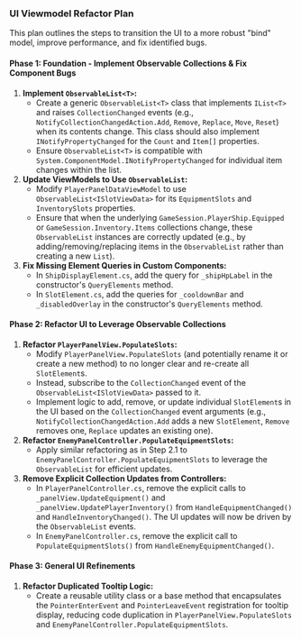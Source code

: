 ### UI Viewmodel Refactor Plan

This plan outlines the steps to transition the UI to a more robust "bind" model, improve performance, and fix identified bugs.

#### Phase 1: Foundation - Implement Observable Collections & Fix Component Bugs

1.  **Implement `ObservableList<T>`:**
    *   Create a generic `ObservableList<T>` class that implements `IList<T>` and raises `CollectionChanged` events (e.g., `NotifyCollectionChangedAction.Add`, `Remove`, `Replace`, `Move`, `Reset`) when its contents change. This class should also implement `INotifyPropertyChanged` for the `Count` and `Item[]` properties.
    *   Ensure `ObservableList<T>` is compatible with `System.ComponentModel.INotifyPropertyChanged` for individual item changes within the list.
2.  **Update ViewModels to Use `ObservableList`:**
    *   Modify `PlayerPanelDataViewModel` to use `ObservableList<ISlotViewData>` for its `EquipmentSlots` and `InventorySlots` properties.
    *   Ensure that when the underlying `GameSession.PlayerShip.Equipped` or `GameSession.Inventory.Items` collections change, these `ObservableList` instances are correctly updated (e.g., by adding/removing/replacing items in the `ObservableList` rather than creating a new `List`).
3.  **Fix Missing Element Queries in Custom Components:**
    *   In `ShipDisplayElement.cs`, add the query for `_shipHpLabel` in the constructor's `QueryElements` method.
    *   In `SlotElement.cs`, add the queries for `_cooldownBar` and `_disabledOverlay` in the constructor's `QueryElements` method.

#### Phase 2: Refactor UI to Leverage Observable Collections

1.  **Refactor `PlayerPanelView.PopulateSlots`:**
    *   Modify `PlayerPanelView.PopulateSlots` (and potentially rename it or create a new method) to no longer clear and re-create all `SlotElement`s.
    *   Instead, subscribe to the `CollectionChanged` event of the `ObservableList<ISlotViewData>` passed to it.
    *   Implement logic to add, remove, or update individual `SlotElement`s in the UI based on the `CollectionChanged` event arguments (e.g., `NotifyCollectionChangedAction.Add` adds a new `SlotElement`, `Remove` removes one, `Replace` updates an existing one).
2.  **Refactor `EnemyPanelController.PopulateEquipmentSlots`:**
    *   Apply similar refactoring as in Step 2.1 to `EnemyPanelController.PopulateEquipmentSlots` to leverage the `ObservableList` for efficient updates.
3.  **Remove Explicit Collection Updates from Controllers:**
    *   In `PlayerPanelController.cs`, remove the explicit calls to `_panelView.UpdateEquipment()` and `_panelView.UpdatePlayerInventory()` from `HandleEquipmentChanged()` and `HandleInventoryChanged()`. The UI updates will now be driven by the `ObservableList` events.
    *   In `EnemyPanelController.cs`, remove the explicit call to `PopulateEquipmentSlots()` from `HandleEnemyEquipmentChanged()`.

#### Phase 3: General UI Refinements

1.  **Refactor Duplicated Tooltip Logic:**
    *   Create a reusable utility class or a base method that encapsulates the `PointerEnterEvent` and `PointerLeaveEvent` registration for tooltip display, reducing code duplication in `PlayerPanelView.PopulateSlots` and `EnemyPanelController.PopulateEquipmentSlots`.
